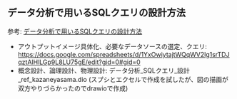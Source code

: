 ## データ分析で用いるSQLクエリの設計方法

参考: [データ分析で用いるSQLクエリの設計方法](https://techblog.kazaneya.com/20241208-design-of-analytical-sql-queries/)

- アウトプットイメージ具体化、必要なデータソースの選定、クエリ: https://docs.google.com/spreadsheets/d/1YxOwiytajtWQqWV2lg1srTDJqztAlHlLGp9L8LU75gE/edit?gid=0#gid=0
- 概念設計、論理設計、物理設計: データ分析_SQLクエリ_設計_ref_kazaneyasama.dio
    (スプシとエクセルで作成を試したが、図の描画が双方やりづらかったのでdrawioで作成)
